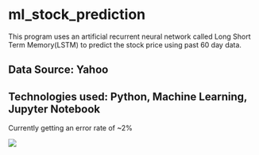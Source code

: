 # ml_stock_prediction

This program uses an artificial recurrent neural network called Long Short Term Memory(LSTM) to predict the stock price using past 60 day data.

## Data Source: Yahoo

## Technologies used: Python, Machine Learning, Jupyter Notebook

Currently getting an error rate of ~2%



![](Images/prediction.png)